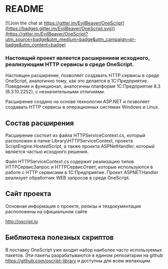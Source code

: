 # README #

[![Join the chat at https://gitter.im/EvilBeaver/OneScript](https://badges.gitter.im/EvilBeaver/OneScript.svg)](https://gitter.im/EvilBeaver/OneScript?utm_source=badge&utm_medium=badge&utm_campaign=pr-badge&utm_content=badge)

### Настоящий проект является расширением исходного, реализующим HTTP сервисы в среде OneScript.

Настоящее расширение, позволяет создавать HTTP сервисы в среде OneScript, аналогично тому, как это делается в 1С:Предприятие. Поведение и функционал, аналогичны платформе 1С:Предприятие 8.3 (8.3.10.2252), с незначительными отличиями. 

Расширение создано на основе технологии ASP.NET и позволяет создавать HTTP сервисы в операционных системах Windows и Linux.

## Состав расширения

Расширение состоит из файла HTTPServiceContext.cs, который расположен в папке Library\HTTPServiceContext, проекта ScriptEngine.HostedScript, а также проекта ASPNetHandler, который является частью исходного решения.

Файл HTTPServiceContext.cs содержит реализацию типов HTTPСервисЗапрос и HTTPСервисОтвет, которые используются в работе с HTTP сервисами в 1С:Предприятие. Проект ASPNETHandler реализует обработчик WEB запросов в среде OneScript. 

## Сайт проекта

Основная информация о проекте, релизы и техдокументация расположены на официальном сайте

http://oscript.io

## Библиотека полезных скриптов

В поставку OneScript уже входит набор наиболее часто используемых пакетов. Эти пакеты разрабатываются в едином репозитарии на github https://github.com/oscript-library и доступны для всем желающим. 

